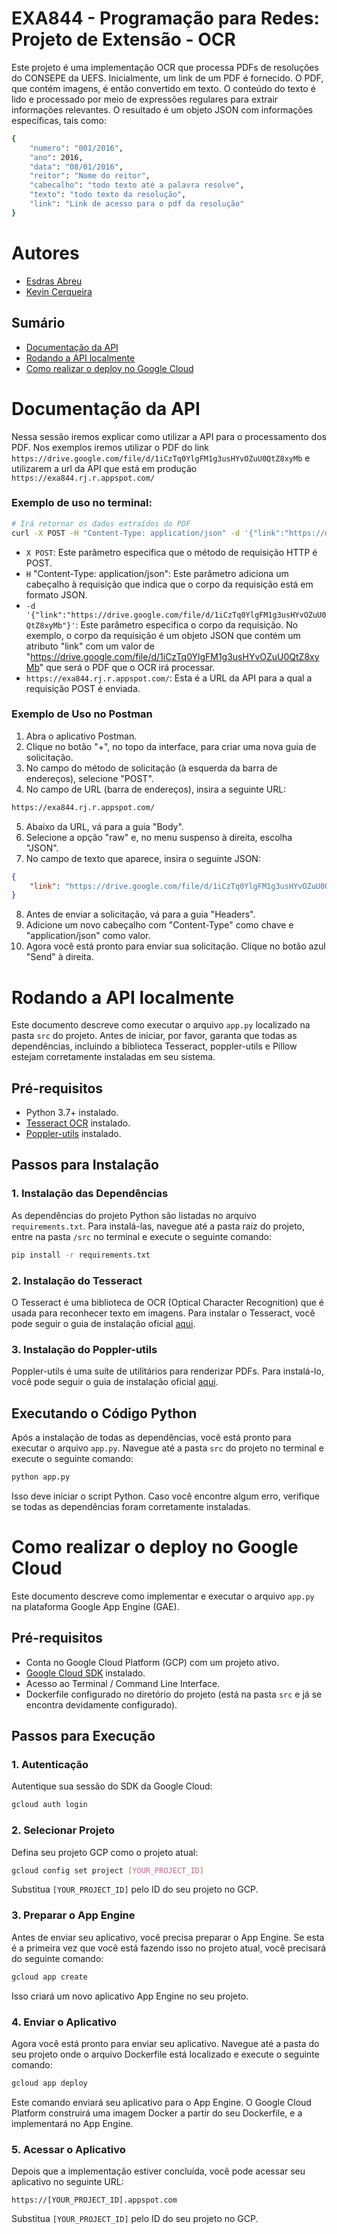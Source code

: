 # EXA844 - Programação para Redes: Projeto de Extensão - OCR

Este projeto é uma implementação OCR que processa PDFs de resoluções do CONSEPE da UEFS. Inicialmente, um link de um PDF é fornecido. O PDF, que contém imagens, é então convertido em texto. O conteúdo do texto é lido e processado por meio de expressões regulares para extrair informações relevantes. O resultado é um objeto JSON com informações específicas, tais como:

```sh
{
	"numero": "001/2016",
	"ano": 2016,
	"data": "08/01/2016",
	"reitor": "Nome do reitor",
	"cabecalho": "todo texto até a palavra resolve",
	"texto": "todo texto da resolução",
	"link": "Link de acesso para o pdf da resolução"
}
```

# Autores

- [Esdras Abreu](https://github.com/esdrasabreu)
- [Kevin Cerqueira](https://github.com/KevinCerqueira)

## Sumário
- [Documentação da API](#documentação-da-api)
- [Rodando a API localmente](#rodando-a-api-localmente)
- [Como realizar o deploy no Google Cloud](#como-realizar-o-deploy-no-google-cloud)

# Documentação da API

Nessa sessão iremos explicar como utilizar a API para o processamento dos PDF. Nos exemplos iremos utilizar o PDF do link `https://drive.google.com/file/d/1iCzTq0YlgFM1g3usHYvOZuU0QtZ8xyMb` e utilizarem a url da API que está em produção `https://exa844.rj.r.appspot.com/`

### Exemplo de uso no terminal:

```sh
# Irá retornar os dados extraídos do PDF
curl -X POST -H "Content-Type: application/json" -d '{"link":"https://drive.google.com/file/d/1iCzTq0YlgFM1g3usHYvOZuU0QtZ8xyMb"}' https://exa844.rj.r.appspot.com/
```

* `X POST`: Este parâmetro especifica que o método de requisição HTTP é POST.
* `H` "Content-Type: application/json": Este parâmetro adiciona um cabeçalho à requisição que indica que o corpo da requisição está em formato JSON.
* `-d '{"link":"https://drive.google.com/file/d/1iCzTq0YlgFM1g3usHYvOZuU0QtZ8xyMb"}'`: Este parâmetro especifica o corpo da requisição. No exemplo, o corpo da requisição é um objeto JSON que contém um atributo "link" com um valor de "https://drive.google.com/file/d/1iCzTq0YlgFM1g3usHYvOZuU0QtZ8xyMb" que será o PDF que o OCR irá processar.
* `https://exa844.rj.r.appspot.com/`: Esta é a URL da API para a qual a requisição POST é enviada.

### Exemplo de Uso no Postman

1. Abra o aplicativo Postman.
2. Clique no botão "+", no topo da interface, para criar uma nova guia de solicitação.
3. No campo do método de solicitação (à esquerda da barra de endereços), selecione "POST".
4. No campo de URL (barra de endereços), insira a seguinte URL:

```sh
https://exa844.rj.r.appspot.com/
```

5. Abaixo da URL, vá para a guia "Body".
6. Selecione a opção "raw" e, no menu suspenso à direita, escolha "JSON".
7. No campo de texto que aparece, insira o seguinte JSON:

```json
{
    "link": "https://drive.google.com/file/d/1iCzTq0YlgFM1g3usHYvOZuU0QtZ8xyMb"
}
```

8. Antes de enviar a solicitação, vá para a guia "Headers".
9. Adicione um novo cabeçalho com "Content-Type" como chave e "application/json" como valor.
10. Agora você está pronto para enviar sua solicitação. Clique no botão azul "Send" à direita.

# Rodando a API localmente

Este documento descreve como executar o arquivo `app.py` localizado na pasta `src` do projeto. Antes de iniciar, por favor, garanta que todas as dependências, incluindo a biblioteca Tesseract, poppler-utils e Pillow estejam corretamente instaladas em seu sistema.

## Pré-requisitos

- Python 3.7+ instalado.
- [Tesseract OCR](https://github.com/tesseract-ocr/tesseract) instalado.
- [Poppler-utils](https://poppler.freedesktop.org/) instalado.

## Passos para Instalação

### 1. Instalação das Dependências

As dependências do projeto Python são listadas no arquivo `requirements.txt`. Para instalá-las, navegue até a pasta raiz do projeto, entre na pasta `/src` no terminal e execute o seguinte comando:

```bash
pip install -r requirements.txt
```

### 2. Instalação do Tesseract

O Tesseract é uma biblioteca de OCR (Optical Character Recognition) que é usada para reconhecer texto em imagens. Para instalar o Tesseract, você pode seguir o guia de instalação oficial [aqui](https://github.com/tesseract-ocr/tesseract#installing-tesseract).

### 3. Instalação do Poppler-utils

Poppler-utils é uma suíte de utilitários para renderizar PDFs. Para instalá-lo, você pode seguir o guia de instalação oficial [aqui](https://poppler.freedesktop.org/).

## Executando o Código Python

Após a instalação de todas as dependências, você está pronto para executar o arquivo `app.py`. Navegue até a pasta `src` do projeto no terminal e execute o seguinte comando:

```bash
python app.py
```

Isso deve iniciar o script Python. Caso você encontre algum erro, verifique se todas as dependências foram corretamente instaladas.

# Como realizar o deploy no Google Cloud

Este documento descreve como implementar e executar o arquivo `app.py` na plataforma Google App Engine (GAE).

## Pré-requisitos

- Conta no Google Cloud Platform (GCP) com um projeto ativo.
- [Google Cloud SDK](https://cloud.google.com/sdk/docs/install) instalado.
- Acesso ao Terminal / Command Line Interface.
- Dockerfile configurado no diretório do projeto (está na pasta `src` e já se encontra devidamente configurado).

## Passos para Execução

### 1. Autenticação

Autentique sua sessão do SDK da Google Cloud:

```bash
gcloud auth login
```

### 2. Selecionar Projeto

Defina seu projeto GCP como o projeto atual:

```bash
gcloud config set project [YOUR_PROJECT_ID]
```

Substitua `[YOUR_PROJECT_ID]` pelo ID do seu projeto no GCP.

### 3. Preparar o App Engine

Antes de enviar seu aplicativo, você precisa preparar o App Engine. Se esta é a primeira vez que você está fazendo isso no projeto atual, você precisará do seguinte comando:

```bash
gcloud app create
```

Isso criará um novo aplicativo App Engine no seu projeto.

### 4. Enviar o Aplicativo

Agora você está pronto para enviar seu aplicativo. Navegue até a pasta do seu projeto onde o arquivo Dockerfile está localizado e execute o seguinte comando:

```bash
gcloud app deploy
```

Este comando enviará seu aplicativo para o App Engine. O Google Cloud Platform construirá uma imagem Docker a partir do seu Dockerfile, e a implementará no App Engine.

### 5. Acessar o Aplicativo

Depois que a implementação estiver concluída, você pode acessar seu aplicativo no seguinte URL:

```
https://[YOUR_PROJECT_ID].appspot.com
```

Substitua `[YOUR_PROJECT_ID]` pelo ID do seu projeto no GCP.
